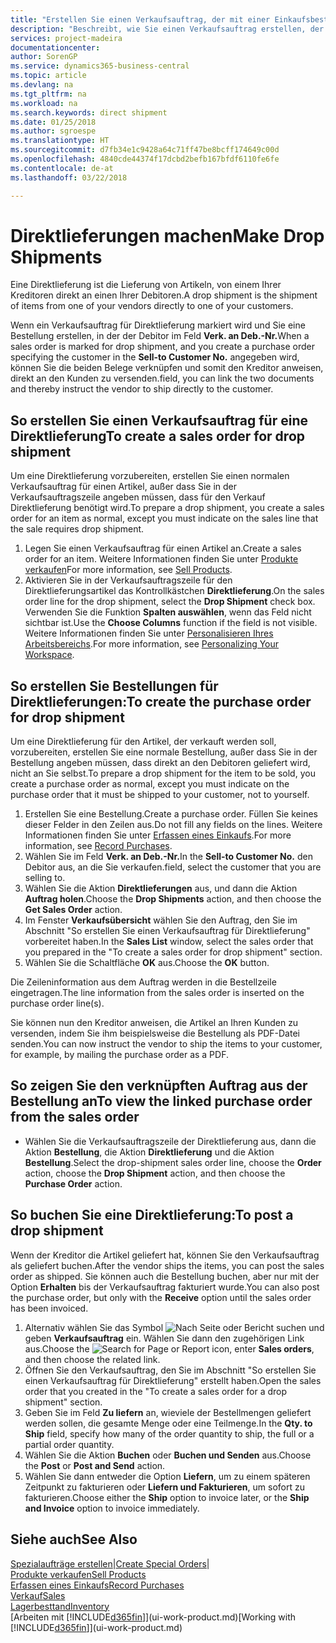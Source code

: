```yaml
---
title: "Erstellen Sie einen Verkaufsauftrag, der mit einer Einkaufsbestellung für eine direkte Lieferung verknüpft ist | Microsoft Docs"
description: "Beschreibt, wie Sie einen Verkaufsauftrag erstellen, der mit einer Bestellung verknüpft ist, um sicherzustellen, dass die Artikel vom Kreditor direkt an den Debitor versendet werden"
services: project-madeira
documentationcenter: 
author: SorenGP
ms.service: dynamics365-business-central
ms.topic: article
ms.devlang: na
ms.tgt_pltfrm: na
ms.workload: na
ms.search.keywords: direct shipment
ms.date: 01/25/2018
ms.author: sgroespe
ms.translationtype: HT
ms.sourcegitcommit: d7fb34e1c9428a64c71ff47be8bcff174649c00d
ms.openlocfilehash: 4840cde44374f17dcbd2befb167bfdf6110fe6fe
ms.contentlocale: de-at
ms.lasthandoff: 03/22/2018

---
```

# <a name="make-drop-shipments"></a><span data-ttu-id="e82b9-103">Direktlieferungen machen</span><span class="sxs-lookup"><span data-stu-id="e82b9-103">Make Drop Shipments</span></span>
<span data-ttu-id="e82b9-104">Eine Direktlieferung ist die Lieferung von Artikeln, von einem Ihrer Kreditoren direkt an einen Ihrer Debitoren.</span><span class="sxs-lookup"><span data-stu-id="e82b9-104">A drop shipment is the shipment of items from one of your vendors directly to one of your customers.</span></span>

<span data-ttu-id="e82b9-105">Wenn ein Verkaufsauftrag für Direktlieferung markiert wird und Sie eine Bestellung erstellen, in der der Debitor im Feld **Verk. an Deb.-Nr.**</span><span class="sxs-lookup"><span data-stu-id="e82b9-105">When a sales order is marked for drop shipment, and you create a purchase order specifying the customer in the **Sell-to Customer No.**</span></span> <span data-ttu-id="e82b9-106">angegeben wird, können Sie die beiden Belege verknüpfen und somit den Kreditor anweisen, direkt an den Kunden zu versenden.</span><span class="sxs-lookup"><span data-stu-id="e82b9-106">field, you can link the two documents and thereby instruct the vendor to ship directly to the customer.</span></span>

## <a name="to-create-a-sales-order-for-drop-shipment"></a><span data-ttu-id="e82b9-107">So erstellen Sie einen Verkaufsauftrag für eine Direktlieferung</span><span class="sxs-lookup"><span data-stu-id="e82b9-107">To create a sales order for drop shipment</span></span>
<span data-ttu-id="e82b9-108">Um eine Direktlieferung vorzubereiten, erstellen Sie einen normalen Verkaufsauftrag für einen Artikel, außer dass Sie in der Verkaufsauftragszeile angeben müssen, dass für den Verkauf Direktlieferung benötigt wird.</span><span class="sxs-lookup"><span data-stu-id="e82b9-108">To prepare a drop shipment, you create a sales order for an item as normal, except you must indicate on the sales line that the sale requires drop shipment.</span></span>

1. <span data-ttu-id="e82b9-109">Legen Sie einen Verkaufsauftrag für einen Artikel an.</span><span class="sxs-lookup"><span data-stu-id="e82b9-109">Create a sales order for an item.</span></span> <span data-ttu-id="e82b9-110">Weitere Informationen finden Sie unter [Produkte verkaufen](sales-how-sell-products.md)</span><span class="sxs-lookup"><span data-stu-id="e82b9-110">For more information, see [Sell Products](sales-how-sell-products.md).</span></span>
2. <span data-ttu-id="e82b9-111">Aktivieren Sie in der Verkaufsauftragszeile für den Direktlieferungsartikel das Kontrollkästchen **Direktlieferung**.</span><span class="sxs-lookup"><span data-stu-id="e82b9-111">On the sales order line for the drop shipment, select the **Drop Shipment** check box.</span></span> <span data-ttu-id="e82b9-112">Verwenden Sie die Funktion **Spalten auswählen**, wenn das Feld nicht sichtbar ist.</span><span class="sxs-lookup"><span data-stu-id="e82b9-112">Use the **Choose Columns** function if the field is not visible.</span></span> <span data-ttu-id="e82b9-113">Weitere Informationen finden Sie unter [Personalisieren Ihres Arbeitsbereichs](ui-personalization-user.md).</span><span class="sxs-lookup"><span data-stu-id="e82b9-113">For more information, see [Personalizing Your Workspace](ui-personalization-user.md).</span></span>

## <a name="to-create-the-purchase-order-for-drop-shipment"></a><span data-ttu-id="e82b9-114">So erstellen Sie Bestellungen für Direktlieferungen:</span><span class="sxs-lookup"><span data-stu-id="e82b9-114">To create the purchase order for drop shipment</span></span>
<span data-ttu-id="e82b9-115">Um eine Direktlieferung für den Artikel, der verkauft werden soll, vorzubereiten, erstellen Sie eine normale Bestellung, außer dass Sie in der Bestellung angeben müssen, dass direkt an den Debitoren geliefert wird, nicht an Sie selbst.</span><span class="sxs-lookup"><span data-stu-id="e82b9-115">To prepare a drop shipment for the item to be sold, you create a purchase order as normal, except you must indicate on the purchase order that it must be shipped to your customer, not to yourself.</span></span>

1. <span data-ttu-id="e82b9-116">Erstellen Sie eine Bestellung.</span><span class="sxs-lookup"><span data-stu-id="e82b9-116">Create a purchase order.</span></span> <span data-ttu-id="e82b9-117">Füllen Sie keines dieser Felder in den Zeilen aus.</span><span class="sxs-lookup"><span data-stu-id="e82b9-117">Do not fill any fields on the lines.</span></span> <span data-ttu-id="e82b9-118">Weitere Informationen finden Sie unter [Erfassen eines Einkaufs](purchasing-how-record-purchases.md).</span><span class="sxs-lookup"><span data-stu-id="e82b9-118">For more information, see [Record Purchases](purchasing-how-record-purchases.md).</span></span>
2. <span data-ttu-id="e82b9-119">Wählen Sie im Feld **Verk. an Deb.-Nr.**</span><span class="sxs-lookup"><span data-stu-id="e82b9-119">In the **Sell-to Customer No.**</span></span> <span data-ttu-id="e82b9-120">den Debitor aus, an die Sie verkaufen.</span><span class="sxs-lookup"><span data-stu-id="e82b9-120">field, select the customer that you are selling to.</span></span>
3. <span data-ttu-id="e82b9-121">Wählen Sie die Aktion **Direktlieferungen** aus, und dann die Aktion **Auftrag holen**.</span><span class="sxs-lookup"><span data-stu-id="e82b9-121">Choose the **Drop Shipments** action, and then choose the **Get Sales Order** action.</span></span>
4. <span data-ttu-id="e82b9-122">Im Fenster **Verkaufsübersicht** wählen Sie den Auftrag, den Sie im Abschnitt "So erstellen Sie einen Verkaufsauftrag für Direktlieferung" vorbereitet haben.</span><span class="sxs-lookup"><span data-stu-id="e82b9-122">In the **Sales List** window, select the sales order that you prepared in the "To create a sales order for drop shipment" section.</span></span>
5. <span data-ttu-id="e82b9-123">Wählen Sie die Schaltfläche **OK** aus.</span><span class="sxs-lookup"><span data-stu-id="e82b9-123">Choose the **OK** button.</span></span>

<span data-ttu-id="e82b9-124">Die Zeileninformation aus dem Auftrag werden in die Bestellzeile eingetragen.</span><span class="sxs-lookup"><span data-stu-id="e82b9-124">The line information from the sales order is inserted on the purchase order line(s).</span></span>

<span data-ttu-id="e82b9-125">Sie können nun den Kreditor anweisen, die Artikel an Ihren Kunden zu versenden, indem Sie ihm beispielsweise die Bestellung als PDF-Datei senden.</span><span class="sxs-lookup"><span data-stu-id="e82b9-125">You can now instruct the vendor to ship the items to your customer, for example, by mailing the purchase order as a PDF.</span></span>     

## <a name="to-view-the-linked-purchase-order-from-the-sales-order"></a><span data-ttu-id="e82b9-126">So zeigen Sie den verknüpften Auftrag aus der Bestellung an</span><span class="sxs-lookup"><span data-stu-id="e82b9-126">To view the linked purchase order from the sales order</span></span>
* <span data-ttu-id="e82b9-127">Wählen Sie die Verkaufsauftragszeile der Direktlieferung aus, dann die Aktion **Bestellung**, die Aktion **Direktlieferung** und die Aktion **Bestellung**.</span><span class="sxs-lookup"><span data-stu-id="e82b9-127">Select the drop-shipment sales order line, choose the **Order** action, choose the **Drop Shipment** action, and then choose the **Purchase Order** action.</span></span>

## <a name="to-post-a-drop-shipment"></a><span data-ttu-id="e82b9-128">So buchen Sie eine Direktlieferung:</span><span class="sxs-lookup"><span data-stu-id="e82b9-128">To post a drop shipment</span></span>
<span data-ttu-id="e82b9-129">Wenn der Kreditor die Artikel geliefert hat, können Sie den Verkaufsauftrag als geliefert buchen.</span><span class="sxs-lookup"><span data-stu-id="e82b9-129">After the vendor ships the items, you can post the sales order as shipped.</span></span> <span data-ttu-id="e82b9-130">Sie können auch die Bestellung buchen, aber nur mit der Option **Erhalten** bis der Verkaufsauftrag fakturiert wurde.</span><span class="sxs-lookup"><span data-stu-id="e82b9-130">You can also post the purchase order, but only with the **Receive** option until the sales order has been invoiced.</span></span>

1. <span data-ttu-id="e82b9-131">Alternativ wählen Sie das Symbol ![Nach Seite oder Bericht suchen](media/ui-search/search_small.png "Nach Seite oder Bericht suchen") und geben **Verkaufsauftrag** ein. Wählen Sie dann den zugehörigen Link aus.</span><span class="sxs-lookup"><span data-stu-id="e82b9-131">Choose the ![Search for Page or Report](media/ui-search/search_small.png "Search for Page or Report icon") icon, enter **Sales orders**, and then choose the related link.</span></span>
2. <span data-ttu-id="e82b9-132">Öffnen Sie den Verkaufsauftrag, den Sie im Abschnitt "So erstellen Sie einen Verkaufsauftrag für Direktlieferung" erstellt haben.</span><span class="sxs-lookup"><span data-stu-id="e82b9-132">Open the sales order that you created in the "To create a sales order for a drop shipment" section.</span></span>
3. <span data-ttu-id="e82b9-133">Geben Sie im Feld **Zu liefern** an, wieviele der Bestellmengen geliefert werden sollen, die gesamte Menge oder eine Teilmenge.</span><span class="sxs-lookup"><span data-stu-id="e82b9-133">In the **Qty. to Ship** field, specify how many of the order quantity to ship, the full or a partial order quantity.</span></span>
4. <span data-ttu-id="e82b9-134">Wählen Sie die Aktion **Buchen** oder **Buchen und Senden** aus.</span><span class="sxs-lookup"><span data-stu-id="e82b9-134">Choose the **Post** or **Post and Send** action.</span></span>
5. <span data-ttu-id="e82b9-135">Wählen Sie dann entweder die Option **Liefern**, um zu einem späteren Zeitpunkt zu fakturieren oder **Liefern und Fakturieren**, um sofort zu fakturieren.</span><span class="sxs-lookup"><span data-stu-id="e82b9-135">Choose either the **Ship** option to invoice later, or the **Ship and Invoice** option to invoice immediately.</span></span>

## <a name="see-also"></a><span data-ttu-id="e82b9-136">Siehe auch</span><span class="sxs-lookup"><span data-stu-id="e82b9-136">See Also</span></span>
<span data-ttu-id="e82b9-137">[Spezialaufträge erstellen](sales-how-to-create-special-orders.md)|</span><span class="sxs-lookup"><span data-stu-id="e82b9-137">[Create Special Orders](sales-how-to-create-special-orders.md)|</span></span>  
[<span data-ttu-id="e82b9-138">Produkte verkaufen</span><span class="sxs-lookup"><span data-stu-id="e82b9-138">Sell Products</span></span>](sales-how-sell-products.md)  
[<span data-ttu-id="e82b9-139">Erfassen eines Einkaufs</span><span class="sxs-lookup"><span data-stu-id="e82b9-139">Record Purchases</span></span>](purchasing-how-record-purchases.md)  
[<span data-ttu-id="e82b9-140">Verkauf</span><span class="sxs-lookup"><span data-stu-id="e82b9-140">Sales</span></span>](sales-manage-sales.md)  
[<span data-ttu-id="e82b9-141">Lagerbesttand</span><span class="sxs-lookup"><span data-stu-id="e82b9-141">Inventory</span></span>](inventory-manage-inventory.md)  
<span data-ttu-id="e82b9-142">[Arbeiten mit [!INCLUDE[d365fin](includes/d365fin_md.md)]](ui-work-product.md)</span><span class="sxs-lookup"><span data-stu-id="e82b9-142">[Working with [!INCLUDE[d365fin](includes/d365fin_md.md)]](ui-work-product.md)</span></span>

